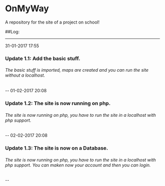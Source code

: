 # OnMyWay
A repository for the site of a project on school!

##Log:

------------------------------------------
31-01-2017 17:55
### Update 1.1: Add the basic stuff. 
###### The basic stuff is imported, maps are created and you can run the site without a localhost.
--
01-02-2017 20:08
### Update 1.2: The site is now running on php. 
###### The site is now running on php, you have to run the site in a localhost with php support.
--
02-02-2017 20:08
### Update 1.3: The site is now on a Database. 
###### The site is now running on php, you have to run the site in a localhost with php support. You can maken now your account and then you can login.
--

 
